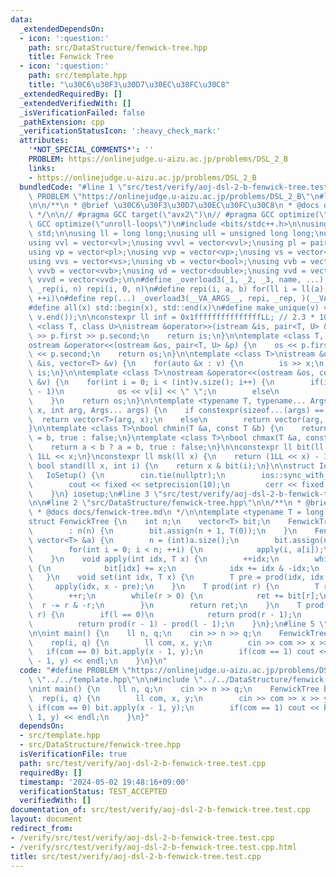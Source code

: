 ```yaml
---
data:
  _extendedDependsOn:
  - icon: ':question:'
    path: src/DataStructure/fenwick-tree.hpp
    title: Fenwick Tree
  - icon: ':question:'
    path: src/template.hpp
    title: "\u30C6\u30F3\u30D7\u30EC\u30FC\u30C8"
  _extendedRequiredBy: []
  _extendedVerifiedWith: []
  _isVerificationFailed: false
  _pathExtension: cpp
  _verificationStatusIcon: ':heavy_check_mark:'
  attributes:
    '*NOT_SPECIAL_COMMENTS*': ''
    PROBLEM: https://onlinejudge.u-aizu.ac.jp/problems/DSL_2_B
    links:
    - https://onlinejudge.u-aizu.ac.jp/problems/DSL_2_B
  bundledCode: "#line 1 \"src/test/verify/aoj-dsl-2-b-fenwick-tree.test.cpp\"\n#define\
    \ PROBLEM \"https://onlinejudge.u-aizu.ac.jp/problems/DSL_2_B\"\n#line 2 \"src/template.hpp\"\
    \n\n/**\n * @brief \u30C6\u30F3\u30D7\u30EC\u30FC\u30C8\n * @docs docs/template.md\n\
    \ */\n\n// #pragma GCC target(\"avx2\")\n// #pragma GCC optimize(\"O3\")\n// #pragma\
    \ GCC optimize(\"unroll-loops\")\n#include <bits/stdc++.h>\n\nusing namespace\
    \ std;\n\nusing ll = long long;\nusing ull = unsigned long long;\nusing vl = vector<ll>;\n\
    using vvl = vector<vl>;\nusing vvvl = vector<vvl>;\nusing pl = pair<ll, ll>;\n\
    using vp = vector<pl>;\nusing vvp = vector<vp>;\nusing vs = vector<string>;\n\
    using vvs = vector<vs>;\nusing vb = vector<bool>;\nusing vvb = vector<vb>;\nusing\
    \ vvvb = vector<vvb>;\nusing vd = vector<double>;\nusing vvd = vector<vd>;\nusing\
    \ vvvd = vector<vvd>;\n\n#define _overload3(_1, _2, _3, name, ...) name\n#define\
    \ _rep(i, n) repi(i, 0, n)\n#define repi(i, a, b) for(ll i = ll(a); i < ll(b);\
    \ ++i)\n#define rep(...) _overload3(__VA_ARGS__, repi, _rep, )(__VA_ARGS__)\n\
    #define all(x) std::begin(x), std::end(x)\n#define make_unique(v) v.erase(unique(all(v)),\
    \ v.end());\n\nconstexpr ll inf = 0x1fffffffffffffffLL; // 2.3 * 10^18\n\ntemplate\
    \ <class T, class U>\nistream &operator>>(istream &is, pair<T, U> &p) {\n    is\
    \ >> p.first >> p.second;\n    return is;\n}\n\ntemplate <class T, class U>\n\
    ostream &operator<<(ostream &os, pair<T, U> &p) {\n    os << p.first << \" \"\
    \ << p.second;\n    return os;\n}\n\ntemplate <class T>\nistream &operator>>(istream\
    \ &is, vector<T> &v) {\n    for(auto &x : v) {\n        is >> x;\n    }\n    return\
    \ is;\n}\n\ntemplate <class T>\nostream &operator<<(ostream &os, const vector<T>\
    \ &v) {\n    for(int i = 0; i < (int)v.size(); i++) {\n        if(i != (int)v.size()\
    \ - 1)\n            os << v[i] << \" \";\n        else\n            os << v[i];\n\
    \    }\n    return os;\n}\n\ntemplate <typename T, typename... Args>\nauto vec(T\
    \ x, int arg, Args... args) {\n    if constexpr(sizeof...(args) == 0)\n      \
    \  return vector<T>(arg, x);\n    else\n        return vector(arg, vec<T>(x, args...));\n\
    }\n\ntemplate <class T>\nbool chmin(T &a, const T &b) {\n    return a > b ? a\
    \ = b, true : false;\n}\ntemplate <class T>\nbool chmax(T &a, const T &b) {\n\
    \    return a < b ? a = b, true : false;\n}\n\nconstexpr ll bit(ll x) {\n    return\
    \ 1LL << x;\n}\nconstexpr ll msk(ll x) {\n    return (1LL << x) - 1;\n}\nconstexpr\
    \ bool stand(ll x, int i) {\n    return x & bit(i);\n}\n\nstruct IoSetup {\n \
    \   IoSetup() {\n        cin.tie(nullptr);\n        ios::sync_with_stdio(false);\n\
    \        cout << fixed << setprecision(10);\n        cerr << fixed << setprecision(10);\n\
    \    }\n} iosetup;\n#line 3 \"src/test/verify/aoj-dsl-2-b-fenwick-tree.test.cpp\"\
    \n\n#line 2 \"src/DataStructure/fenwick-tree.hpp\"\n\n/**\n * @brief Fenwick Tree\n\
    \ * @docs docs/fenwick-tree.md\n */\n\ntemplate <typename T = long long int>\n\
    struct FenwickTree {\n    int n;\n    vector<T> bit;\n    FenwickTree(int n)\n\
    \        : n(n) {\n        bit.assign(n + 1, T(0));\n    }\n    FenwickTree(const\
    \ vector<T> &a) {\n        n = (int)a.size();\n        bit.assign(n + 1, T(0));\n\
    \        for(int i = 0; i < n; ++i) {\n            apply(i, a[i]);\n        }\n\
    \    }\n    void apply(int idx, T x) {\n        ++idx;\n        while(idx <= n)\
    \ {\n            bit[idx] += x;\n            idx += idx & -idx;\n        }\n \
    \   }\n    void set(int idx, T x) {\n        T pre = prod(idx, idx + 1);\n   \
    \     apply(idx, x - pre);\n    }\n    T prod(int r) {\n        T ret = T(0);\n\
    \        ++r;\n        while(r > 0) {\n            ret += bit[r];\n          \
    \  r -= r & -r;\n        }\n        return ret;\n    }\n    T prod(int l, int\
    \ r) {\n        if(l == 0)\n            return prod(r - 1);\n        else\n  \
    \          return prod(r - 1) - prod(l - 1);\n    }\n};\n#line 5 \"src/test/verify/aoj-dsl-2-b-fenwick-tree.test.cpp\"\
    \n\nint main() {\n    ll n, q;\n    cin >> n >> q;\n    FenwickTree bit(n);\n\
    \    rep(i, q) {\n        ll com, x, y;\n        cin >> com >> x >> y;\n     \
    \   if(com == 0) bit.apply(x - 1, y);\n        if(com == 1) cout << bit.prod(x\
    \ - 1, y) << endl;\n    }\n}\n"
  code: "#define PROBLEM \"https://onlinejudge.u-aizu.ac.jp/problems/DSL_2_B\"\n#include\
    \ \"../../template.hpp\"\n\n#include \"../../DataStructure/fenwick-tree.hpp\"\n\
    \nint main() {\n    ll n, q;\n    cin >> n >> q;\n    FenwickTree bit(n);\n  \
    \  rep(i, q) {\n        ll com, x, y;\n        cin >> com >> x >> y;\n       \
    \ if(com == 0) bit.apply(x - 1, y);\n        if(com == 1) cout << bit.prod(x -\
    \ 1, y) << endl;\n    }\n}"
  dependsOn:
  - src/template.hpp
  - src/DataStructure/fenwick-tree.hpp
  isVerificationFile: true
  path: src/test/verify/aoj-dsl-2-b-fenwick-tree.test.cpp
  requiredBy: []
  timestamp: '2024-05-02 19:48:16+09:00'
  verificationStatus: TEST_ACCEPTED
  verifiedWith: []
documentation_of: src/test/verify/aoj-dsl-2-b-fenwick-tree.test.cpp
layout: document
redirect_from:
- /verify/src/test/verify/aoj-dsl-2-b-fenwick-tree.test.cpp
- /verify/src/test/verify/aoj-dsl-2-b-fenwick-tree.test.cpp.html
title: src/test/verify/aoj-dsl-2-b-fenwick-tree.test.cpp
---
```

